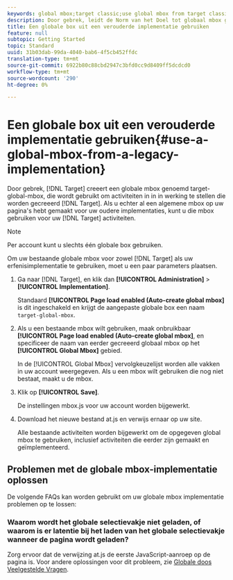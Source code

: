 ```yaml
---
keywords: global mbox;target classic;use global mbox from target classic
description: Door gebrek, leidt de Norm van het Doel tot globaal mbox genoemd target-global-mbox, die wordt gebruikt om activiteiten in werking te stellen die in de Standaard van het Doel worden gecreeerd. Nochtans, als u reeds een globale mbox op uw pagina's voor uw erfenisimplementaties hebt gecreeerd, kunt u die mbox voor uw Standaardactiviteiten van het Doel gebruiken.
title: Een globale box uit een verouderde implementatie gebruiken
feature: null
subtopic: Getting Started
topic: Standard
uuid: 31b03dab-99da-4040-bab6-4f5cb452ffdc
translation-type: tm+mt
source-git-commit: 6922b80c88cbd2947c3bfd0cc9d8409ff5dcdcd0
workflow-type: tm+mt
source-wordcount: '290'
ht-degree: 0%

---
```



# Een globale box uit een verouderde implementatie gebruiken{#use-a-global-mbox-from-a-legacy-implementation}

Door gebrek, [!DNL Target] creeert een globale mbox genoemd target-global-mbox, die wordt gebruikt om activiteiten in in in werking te stellen die worden gecreeerd [!DNL Target]. Als u echter al een algemene mbox op uw pagina&#39;s hebt gemaakt voor uw oudere implementaties, kunt u die mbox gebruiken voor uw [!DNL Target] activiteiten.

>[!NOTE]
>
>Per account kunt u slechts één globale box gebruiken.

Om uw bestaande globale mbox voor zowel [!DNL Target] als uw erfenisimplementatie te gebruiken, moet u een paar parameters plaatsen.

1. Ga naar [!DNL Target], en klik dan **[!UICONTROL Administration]** > **[!UICONTROL Implementation]**.

   Standaard **[!UICONTROL Page load enabled (Auto-create global mbox]** is dit ingeschakeld en krijgt de aangepaste globale box een naam `target-global-mbox`.

1. Als u een bestaande mbox wilt gebruiken, maak onbruikbaar **[!UICONTROL Page load enabled (Auto-create global mbox]**, en specificeer de naam van eerder gecreeerd globaal mbox op het **[!UICONTROL Global Mbox]** gebied.

   In de [!UICONTROL Global Mbox] vervolgkeuzelijst worden alle vakken in uw account weergegeven. Als u een mbox wilt gebruiken die nog niet bestaat, maakt u de mbox.

1. Klik op **[!UICONTROL Save]**.

   De instellingen mbox.js voor uw account worden bijgewerkt.

1. Download het nieuwe bestand at.js en verwijs ernaar op uw site.

   Alle bestaande activiteiten worden bijgewerkt om de opgegeven global mbox te gebruiken, inclusief activiteiten die eerder zijn gemaakt en geïmplementeerd.

## Problemen met de globale mbox-implementatie oplossen

De volgende FAQs kan worden gebruikt om uw globale mbox implementatie problemen op te lossen:

### Waarom wordt het globale selectievakje niet geladen, of waarom is er latentie bij het laden van het globale selectievakje wanneer de pagina wordt geladen?

Zorg ervoor dat de verwijzing at.js de eerste JavaScript-aanroep op de pagina is. Voor andere oplossingen voor dit probleem, zie [Globale doos Veelgestelde Vragen](/help/c-implementing-target/c-implementing-target-for-client-side-web/c-target-atjs-faq/global-mbox-frequently-asked-questions.md).
